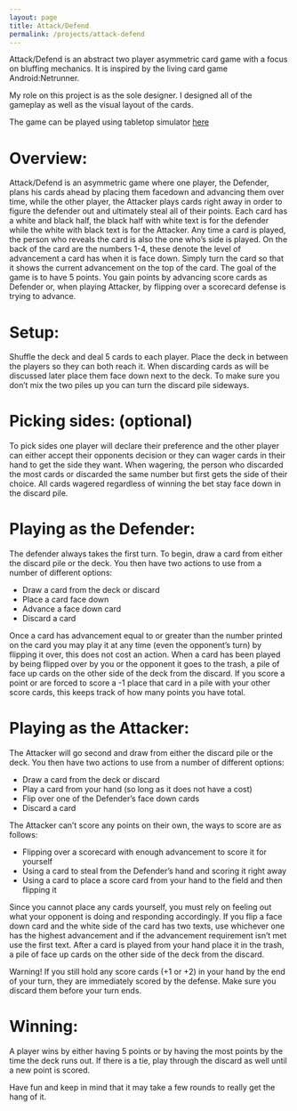 ```yaml
---
layout: page
title: Attack/Defend
permalink: /projects/attack-defend
---
```

Attack/Defend is an abstract two player asymmetric card game with a focus on
bluffing mechanics. It is inspired by the living card game Android:Netrunner.

My role on this project is as the sole designer. I designed all of the
gameplay as well as the visual layout of the cards.

The game can be played using tabletop simulator 
[here](https://tinyurl.com/yxpq8bzx)


# Overview:

Attack/Defend is an asymmetric game where one player, the Defender, plans his cards ahead by placing them facedown and advancing them over time, while the other player, the Attacker plays cards right away in order to figure the defender out and ultimately steal all of their points. Each card has a white and black half, the black half with white text is for the defender while the white with black text is for the Attacker. Any time a card is played, the person who reveals the card is also the one who’s side is played. On the back of the card are the numbers 1-4, these denote the level of advancement a card has when it is face down. Simply turn the card so that it shows the current advancement on the top of the card. The goal of the game is to have 5 points. You gain points by advancing score cards as Defender or, when playing Attacker, by flipping over a scorecard defense is trying to advance.

# Setup:

Shuffle the deck and deal 5 cards to each player. Place the deck in between the players so they can both reach it. When discarding cards as will be discussed later place them face down next to the deck. To make sure you don’t mix the two piles up you can turn the discard pile sideways.

# Picking sides: (optional)

To pick sides one player will declare their preference and the other player can either accept their opponents decision or they can wager cards in their hand to get the side they want. When wagering, the person who discarded the most cards or discarded the same number but first gets the side of their choice. All cards wagered regardless of winning the bet stay face down in the discard pile.

# Playing as the Defender:

The defender always takes the first turn. To begin, draw a card from either the discard pile or the deck. You then have two actions to use from a number of different options:

* Draw a card from the deck or discard
* Place a card face down
* Advance a face down card
* Discard a card

Once a card has advancement equal to or greater than the number printed on the card you may play it at any time (even the opponent’s turn) by flipping it over, this does not cost an action. When a card has been played by being flipped over by you or the opponent it goes to the trash, a pile of face up cards on the other side of the deck from the discard. If you score a point or are forced to score a -1 place that card in a pile with your other score cards, this keeps track of how many points you have total.

# Playing as the Attacker:

The Attacker will go second and draw from either the discard pile or the deck. You then have two actions to use from a number of different options:

* Draw a card from the deck or discard
* Play a card from your hand (so long as it does not have a cost)
* Flip over one of the Defender’s face down cards
* Discard a card

The Attacker can’t score any points on their own, the ways to score are as follows:

* Flipping over a scorecard with enough advancement to score it for yourself
* Using a card to steal from the Defender’s hand and scoring it right away
* Using a card to place a score card from your hand to the field and then flipping it

Since you cannot place any cards yourself, you must rely on feeling out what your opponent is doing and responding accordingly. If you flip a face down card and the white side of the card has two texts, use whichever one has the highest advancement and if the advancement requirement isn’t met use the first text. After a card is played from your hand place it in the trash, a pile of face up cards on the other side of the deck from the discard. 

Warning! If you still hold any score cards (+1 or +2) in your hand by the end of your turn, they are immediately scored by the defense. Make sure you discard them before your turn ends.

# Winning:

A player wins by either having 5 points or by having the most points by the time the deck runs out. If there is a tie, play through the discard as well until a new point is scored.

Have fun and keep in mind that it may take a few rounds to really get the hang of it.
